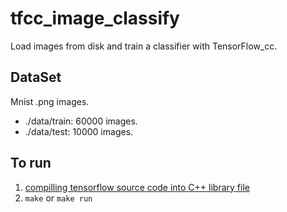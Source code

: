 # tfcc_image_classify

Load images from disk and train a classifier with TensorFlow_cc.

## DataSet

Mnist .png images.

- ./data/train: 60000 images.
- ./data/test: 10000 images.

## To run

1. [compilling tensorflow source code into C++ library file](https://github.com/hemajun815/tutorial/blob/master/tensorflow/compilling-tensorflow-source-code-into-C++-library-file.md)
2. `make` or `make run`